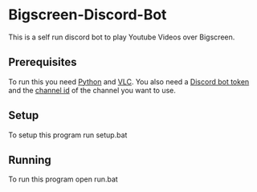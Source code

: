 # Bigscreen-Discord-Bot
This is a self run discord bot to play Youtube Videos over Bigscreen.

## Prerequisites
To run this you need [Python](https://www.python.org/downloads/) and [VLC](https://www.videolan.org/vlc/index.html). You also need a [Discord bot token](https://discordapp.com/developers/applications) and the [channel id](https://support.discordapp.com/hc/en-us/articles/206346498-Where-can-I-find-my-User-Server-Message-ID-) of the channel you want to use.

## Setup
To setup this program run setup.bat

## Running
To run this program open run.bat
